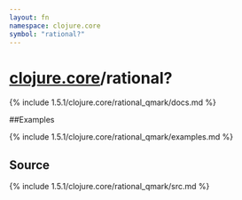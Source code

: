 ```yaml
---
layout: fn
namespace: clojure.core
symbol: "rational?"
---
```


# [clojure.core](../)/rational?

{% include 1.5.1/clojure.core/rational_qmark/docs.md %}

##Examples

{% include 1.5.1/clojure.core/rational_qmark/examples.md %}
## Source
{% include 1.5.1/clojure.core/rational_qmark/src.md %}

